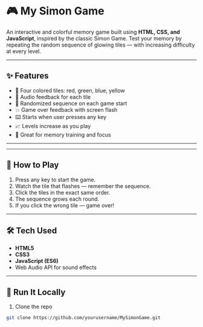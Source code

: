 # 🎮 My Simon Game

An interactive and colorful memory game built using **HTML, CSS, and JavaScript**, inspired by the classic Simon Game. Test your memory by repeating the random sequence of glowing tiles — with increasing difficulty at every level.

---

## ✨ Features

- 🎨 Four colored tiles: red, green, blue, yellow
- 🎵 Audio feedback for each tile
- 🔁 Randomized sequence on each game start
- 💥 Game over feedback with screen flash
- ⌨️ Starts when user presses any key
- 📈 Levels increase as you play
- 🧠 Great for memory training and focus

---




---

## 🧠 How to Play

1. Press any key to start the game.
2. Watch the tile that flashes — remember the sequence.
3. Click the tiles in the exact same order.
4. The sequence grows each round.
5. If you click the wrong tile — game over!



---

## 🛠️ Tech Used

- **HTML5**
- **CSS3**
- **JavaScript (ES6)**
- Web Audio API for sound effects

---

## 🚀 Run It Locally

1. Clone the repo

```bash
git clone https://github.com/yourusername/MySimonGame.git
